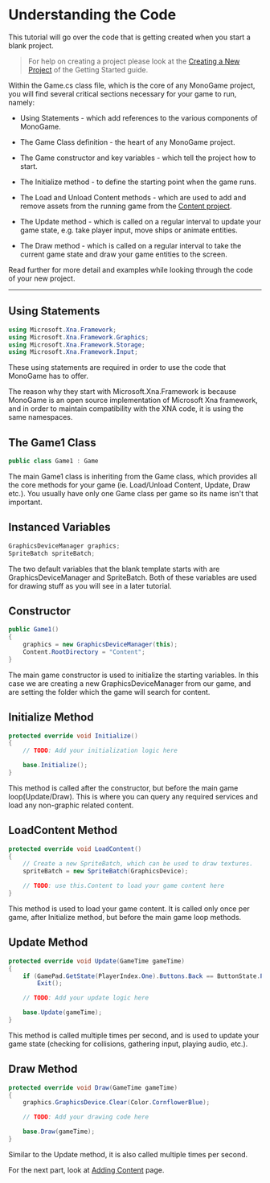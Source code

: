 # Understanding the Code

This tutorial will go over the code that is getting created when you start a blank project. 

> For help on creating a project please look at the [Creating a New Project](getting_started.md) of the Getting Started guide.

Within the Game.cs class file, which is the core of any MonoGame project, you will find several critical sections necessary for your game to run, namely:

* Using Statements - which add references to the various components of MonoGame.

* The Game Class definition - the heart of any MonoGame project.

* The Game constructor and key variables - which tell the project how to start.

* The Initialize method - to define the starting point when the game runs.

* The Load and Unload Content methods - which are used to add and remove assets from the running game from the [Content project](3_adding_content).

* The Update method - which is called on a regular interval to update your game state, e.g. take player input, move ships or animate entities.

* The Draw method - which is called on a regular interval to take the current game state and draw your game entities to the screen.

Read further for more detail and examples while looking through the code of your new project.

---

## Using Statements

```csharp
using Microsoft.Xna.Framework;
using Microsoft.Xna.Framework.Graphics;
using Microsoft.Xna.Framework.Storage;
using Microsoft.Xna.Framework.Input;
```

These using statements are required in order to use the code that MonoGame has to offer.

The reason why they start with Microsoft.Xna.Framework is because MonoGame is an open source implementation of Microsoft Xna framework, and in order to maintain compatibility with the XNA code, it is using the same namespaces.

## The Game1 Class

```csharp
public class Game1 : Game
```

The main Game1 class is inheriting from the Game class, which provides all the core methods for your game (ie. Load/Unload Content, Update, Draw etc.). You usually have only one Game class per game so its name isn't that important.

## Instanced Variables

```csharp
GraphicsDeviceManager graphics;
SpriteBatch spriteBatch;
```

The two default variables that the blank template starts with are GraphicsDeviceManager and SpriteBatch. Both of these variables are used for drawing stuff as you will see in a later tutorial.

## Constructor

```csharp
public Game1()
{
    graphics = new GraphicsDeviceManager(this);
    Content.RootDirectory = "Content";
}
```

The main game constructor is used to initialize the starting variables. In this case we are creating a new GraphicsDeviceManager from our game, and are setting the folder which the game will search for content.

## Initialize Method

```csharp
protected override void Initialize()
{
    // TODO: Add your initialization logic here

    base.Initialize();
}
```

This method is called after the constructor, but before the main game loop(Update/Draw). This is where you can query any required services and load any non-graphic related content.

## LoadContent Method

```csharp
protected override void LoadContent()
{
    // Create a new SpriteBatch, which can be used to draw textures.
    spriteBatch = new SpriteBatch(GraphicsDevice);

    // TODO: use this.Content to load your game content here
}
```

This method is used to load your game content. It is called only once per game, after Initialize method, but before the main game loop methods.

## Update Method

```csharp
protected override void Update(GameTime gameTime)
{
    if (GamePad.GetState(PlayerIndex.One).Buttons.Back == ButtonState.Pressed || Keyboard.GetState().IsKeyDown(Keys.Escape))
        Exit();

    // TODO: Add your update logic here

    base.Update(gameTime);
}
```

This method is called multiple times per second, and is used to update your game state (checking for collisions, gathering input, playing audio, etc.).

## Draw Method

```csharp
protected override void Draw(GameTime gameTime)
{
    graphics.GraphicsDevice.Clear(Color.CornflowerBlue);

    // TODO: Add your drawing code here

    base.Draw(gameTime);
}
```

Similar to the Update method, it is also called multiple times per second.

For the next part, look at [Adding Content](3_adding_content.md) page.
